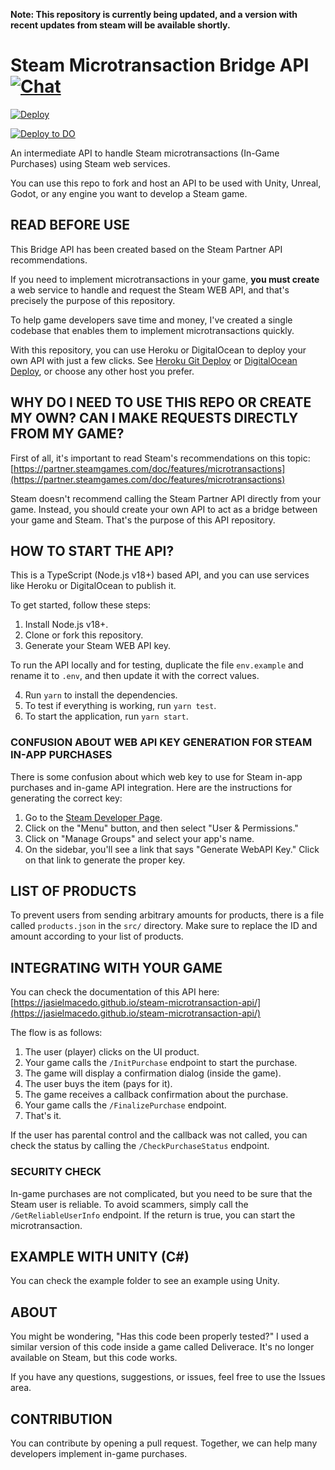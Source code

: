 **Note: This repository is currently being updated, and a version with recent updates from steam will be available shortly.**

# Steam Microtransaction Bridge API [![Chat](https://img.shields.io/badge/chat-on%20discord-7289da.svg)](https://discord.gg/NF7Fuhr2FZ)

[![Deploy](https://www.herokucdn.com/deploy/button.svg)](https://heroku.com/deploy?template=https://github.com/jasielmacedo/steam-microtransaction-api)

[![Deploy to DO](https://www.deploytodo.com/do-btn-blue.svg)](https://cloud.digitalocean.com/apps/new?repo=https://github.com/jasielmacedo/steam-microtransaction-api/tree/main)

An intermediate API to handle Steam microtransactions (In-Game Purchases) using Steam web services.

You can use this repo to fork and host an API to be used with Unity, Unreal, Godot, or any engine you want to develop a Steam game.

## READ BEFORE USE

This Bridge API has been created based on the Steam Partner API recommendations.

If you need to implement microtransactions in your game, **you must create** a web service to handle and request the Steam WEB API, and that's precisely the purpose of this repository.

To help game developers save time and money, I've created a single codebase that enables them to implement microtransactions quickly.

With this repository, you can use Heroku or DigitalOcean to deploy your own API with just a few clicks. See [Heroku Git Deploy](https://devcenter.heroku.com/articles/git) or [DigitalOcean Deploy](https://docs.digitalocean.com/products/app-platform/quickstart/#destroy-an-app), or choose any other host you prefer.

## WHY DO I NEED TO USE THIS REPO OR CREATE MY OWN? CAN I MAKE REQUESTS DIRECTLY FROM MY GAME?

First of all, it's important to read Steam's recommendations on this topic: [https://partner.steamgames.com/doc/features/microtransactions](https://partner.steamgames.com/doc/features/microtransactions)

Steam doesn't recommend calling the Steam Partner API directly from your game. Instead, you should create your own API to act as a bridge between your game and Steam. That's the purpose of this API repository.

## HOW TO START THE API?

This is a TypeScript (Node.js v18+) based API, and you can use services like Heroku or DigitalOcean to publish it.

To get started, follow these steps:

1.  Install Node.js v18+.
2.  Clone or fork this repository.
3.  Generate your Steam WEB API key.

To run the API locally and for testing, duplicate the file `env.example` and rename it to `.env`, and then update it with the correct values.

4.  Run `yarn` to install the dependencies.
5.  To test if everything is working, run `yarn test`.
6.  To start the application, run `yarn start`.

### CONFUSION ABOUT WEB API KEY GENERATION FOR STEAM IN-APP PURCHASES

There is some confusion about which web key to use for Steam in-app purchases and in-game API integration. Here are the instructions for generating the correct key:

1.  Go to the [Steam Developer Page](https://partner.steamgames.com/dashboard).
2.  Click on the "Menu" button, and then select "User & Permissions."
3.  Click on "Manage Groups" and select your app's name.
4.  On the sidebar, you'll see a link that says "Generate WebAPI Key." Click on that link to generate the proper key.

## LIST OF PRODUCTS

To prevent users from sending arbitrary amounts for products, there is a file called `products.json` in the `src/` directory. Make sure to replace the ID and amount according to your list of products.

## INTEGRATING WITH YOUR GAME

You can check the documentation of this API here: [https://jasielmacedo.github.io/steam-microtransaction-api/](https://jasielmacedo.github.io/steam-microtransaction-api/)

The flow is as follows:

1.  The user (player) clicks on the UI product.
2.  Your game calls the `/InitPurchase` endpoint to start the purchase.
3.  The game will display a confirmation dialog (inside the game).
4.  The user buys the item (pays for it).
5.  The game receives a callback confirmation about the purchase.
6.  Your game calls the `/FinalizePurchase` endpoint.
7.  That's it.

If the user has parental control and the callback was not called, you can check the status by calling the `/CheckPurchaseStatus` endpoint.

### SECURITY CHECK

In-game purchases are not complicated, but you need to be sure that the Steam user is reliable. To avoid scammers, simply call the `/GetReliableUserInfo` endpoint. If the return is true, you can start the microtransaction.

## EXAMPLE WITH UNITY (C#)

You can check the example folder to see an example using Unity.

## ABOUT

You might be wondering, "Has this code been properly tested?" I used a similar version of this code inside a game called Deliverace. It's no longer available on Steam, but this code works.

If you have any questions, suggestions, or issues, feel free to use the Issues area.

## CONTRIBUTION

You can contribute by opening a pull request. Together, we can help many developers implement in-game purchases.
